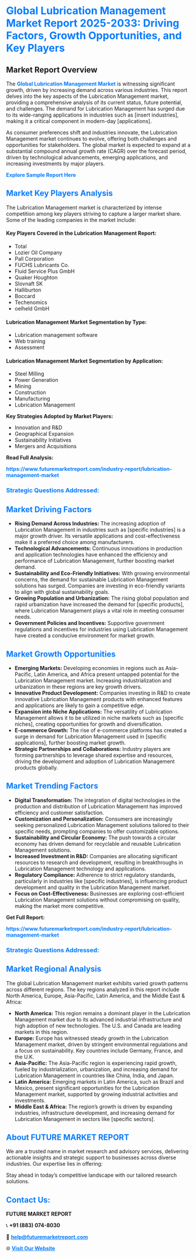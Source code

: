 <h1 style="color: #007BFF;">Global Lubrication Management Market Report 2025-2033: Driving Factors, Growth Opportunities, and Key Players</h1>

<section id="overview">
<h2>Market Report Overview</h2>
<p>The <a href="https://www.futuremarketreport.com/industry-report/lubrication-management-market" style="color: #007BFF; text-decoration: none;"><strong>Global Lubrication Management Market</strong></a> is witnessing significant growth, driven by increasing demand across various industries. This report delves into the key aspects of the Lubrication Management market, providing a comprehensive analysis of its current status, future potential, and challenges. The demand for Lubrication Management has surged due to its wide-ranging applications in industries such as [insert industries], making it a critical component in modern-day [applications].</p>
<p>As consumer preferences shift and industries innovate, the Lubrication Management market continues to evolve, offering both challenges and opportunities for stakeholders. The global market is expected to expand at a substantial compound annual growth rate (CAGR) over the forecast period, driven by technological advancements, emerging applications, and increasing investments by major players.</p>
</section>

<section id="overview">
<p><a href="https://www.futuremarketreport.com/request-sample/reportId=111612" style="color: #007BFF; text-decoration: none;"><strong>Explore Sample Report Here</strong></a></p>
</section>

<section id="key-players">
<h2 style="color: #007BFF;">Market Key Players Analysis</h2>
<p>The Lubrication Management market is characterized by intense competition among key players striving to capture a larger market share. Some of the leading companies in the market include:</p>
<h4>Key Players Covered in the Lubrication Management Report:</h4>
<ul><li>Total</li><li>Lozier Oil Company</li><li>Pall Corporation</li><li>FUCHS Lubricants Co.</li><li>Fluid Service Plus GmbH</li><li>Quaker Houghton</li><li>Slovnaft SK</li><li>Halliburton</li><li>Boccard</li><li>Techenomics</li><li>oelheld GmbH</li></ul>
<h4>Lubrication Management Market Segmentation by Type:</h4>
<ul><li>Lubrication management software</li><li>Web training</li><li>Assessment</li></ul>

<h4>Lubrication Management Market Segmentation by Application:</h4>
<ul><li>Steel Milling</li><li>Power Generation</li><li>Mining</li><li>Construction</li><li>Manufacturing</li><li>Lubrication Management</li></ul>
<p><strong>Key Strategies Adopted by Market Players:</strong></p>
<ul>
<li>Innovation and R&D</li>
<li>Geographical Expansion</li>
<li>Sustainability Initiatives</li>
<li>Mergers and Acquisitions</li>
</ul>
</section>

<section>
<p><strong>Read Full Analysis: </strong></p><a href="https://www.futuremarketreport.com/industry-report/lubrication-management-market" style="color: #007BFF; text-decoration: none;"><strong>https://www.futuremarketreport.com/industry-report/lubrication-management-market</strong></a>
<h3 style="color: #007BFF;">Strategic Questions Addressed:</h3>
</section>

<section id="driving-factors">
<h2 style="color: #007BFF;">Market Driving Factors</h2>
<ul>
<li><strong>Rising Demand Across Industries:</strong> The increasing adoption of Lubrication Management in industries such as [specific industries] is a major growth driver. Its versatile applications and cost-effectiveness make it a preferred choice among manufacturers.</li>
<li><strong>Technological Advancements:</strong> Continuous innovations in production and application technologies have enhanced the efficiency and performance of Lubrication Management, further boosting market demand.</li>
<li><strong>Sustainability and Eco-Friendly Initiatives:</strong> With growing environmental concerns, the demand for sustainable Lubrication Management solutions has surged. Companies are investing in eco-friendly variants to align with global sustainability goals.</li>
<li><strong>Growing Population and Urbanization:</strong> The rising global population and rapid urbanization have increased the demand for [specific products], where Lubrication Management plays a vital role in meeting consumer needs.</li>
<li><strong>Government Policies and Incentives:</strong> Supportive government regulations and incentives for industries using Lubrication Management have created a conducive environment for market growth.</li>
</ul>
</section>

<section id="growth-opportunities">
<h2 style="color: #007BFF;">Market Growth Opportunities</h2>
<ul>
<li><strong>Emerging Markets:</strong> Developing economies in regions such as Asia-Pacific, Latin America, and Africa present untapped potential for the Lubrication Management market. Increasing industrialization and urbanization in these regions are key growth drivers.</li>
<li><strong>Innovative Product Development:</strong> Companies investing in R&D to create innovative Lubrication Management products with enhanced features and applications are likely to gain a competitive edge.</li>
<li><strong>Expansion into Niche Applications:</strong> The versatility of Lubrication Management allows it to be utilized in niche markets such as [specific niches], creating opportunities for growth and diversification.</li>
<li><strong>E-commerce Growth:</strong> The rise of e-commerce platforms has created a surge in demand for Lubrication Management used in [specific applications], further boosting market growth.</li>
<li><strong>Strategic Partnerships and Collaborations:</strong> Industry players are forming partnerships to leverage shared expertise and resources, driving the development and adoption of Lubrication Management products globally.</li>
</ul>
</section>

<section id="trending-factors">
<h2 style="color: #007BFF;">Market Trending Factors</h2>
<ul>
<li><strong>Digital Transformation:</strong> The integration of digital technologies in the production and distribution of Lubrication Management has improved efficiency and customer satisfaction.</li>
<li><strong>Customization and Personalization:</strong> Consumers are increasingly seeking personalized Lubrication Management solutions tailored to their specific needs, prompting companies to offer customizable options.</li>
<li><strong>Sustainability and Circular Economy:</strong> The push towards a circular economy has driven demand for recyclable and reusable Lubrication Management solutions.</li>
<li><strong>Increased Investment in R&D:</strong> Companies are allocating significant resources to research and development, resulting in breakthroughs in Lubrication Management technology and applications.</li>
<li><strong>Regulatory Compliance:</strong> Adherence to strict regulatory standards, particularly in industries like [specific industries], is influencing product development and quality in the Lubrication Management market.</li>
<li><strong>Focus on Cost-Effectiveness:</strong> Businesses are exploring cost-efficient Lubrication Management solutions without compromising on quality, making the market more competitive.</li>
</ul>
</section>

<section>
<p><strong>Get Full Report: </strong></p><a href="https://www.futuremarketreport.com/industry-report/lubrication-management-market" style="color: #007BFF; text-decoration: none;"><strong>https://www.futuremarketreport.com/industry-report/lubrication-management-market</strong></a>
<h3 style="color: #007BFF;">Strategic Questions Addressed:</h3>
</section>


<section id="regional-analysis">
<h2 style="color: #007BFF;">Market Regional Analysis</h2>
<p>The global Lubrication Management market exhibits varied growth patterns across different regions. The key regions analyzed in this report include North America, Europe, Asia-Pacific, Latin America, and the Middle East & Africa:</p>
<ul>
<li><strong>North America:</strong> This region remains a dominant player in the Lubrication Management market due to its advanced industrial infrastructure and high adoption of new technologies. The U.S. and Canada are leading markets in this region.</li>
<li><strong>Europe:</strong> Europe has witnessed steady growth in the Lubrication Management market, driven by stringent environmental regulations and a focus on sustainability. Key countries include Germany, France, and the U.K.</li>
<li><strong>Asia-Pacific:</strong> The Asia-Pacific region is experiencing rapid growth, fueled by industrialization, urbanization, and increasing demand for Lubrication Management in countries like China, India, and Japan.</li>
<li><strong>Latin America:</strong> Emerging markets in Latin America, such as Brazil and Mexico, present significant opportunities for the Lubrication Management market, supported by growing industrial activities and investments.</li>
<li><strong>Middle East & Africa:</strong> The region’s growth is driven by expanding industries, infrastructure development, and increasing demand for Lubrication Management in sectors like [specific sectors].</li>
</ul>
</section>

<footer>
<h2 style="color: #007BFF;">About FUTURE MARKET REPORT</h2>
<p>We are a trusted name in market research and advisory services, delivering actionable insights and strategic support to businesses across diverse industries. Our expertise lies in offering:</p>

<p>Stay ahead in today’s competitive landscape with our tailored research solutions.</p>

<h2 style="color: #007BFF;">Contact Us:</h2>
<p><strong>FUTURE MARKET REPORT</strong></p>
<p>📞 <strong>+91 (883) 074-8030</strong></p>
<p>📧 <strong><a href="mailto:help@futuremarketreport.com" style="color: #007BFF;">help@futuremarketreport.com</a></strong></p>
<p>🌐 <strong><a href="https://www.futuremarketreport.com/" style="color: #007BFF;">Visit Our Website</a></strong></p>
</footer>